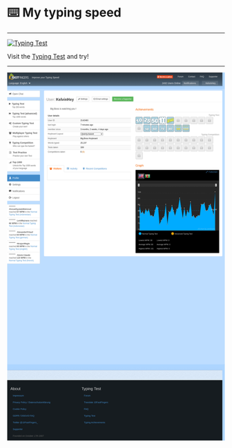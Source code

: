 # ⌨️ My typing speed
<hr>
<a href="https://10fastfingers.com/typing-test/english"><img src="http://img.10fastfingers.com/badge/typing-test_1_CX.png" alt="Typing Test" /></a><p>Visit the <a href="https://10fastfingers.com/typing-test/english">Typing Test</a> and try!</p>
<hr>
<img src="https://github.com/Kelvin-Hey/my-typing-speed/blob/main/img.png"></img>
